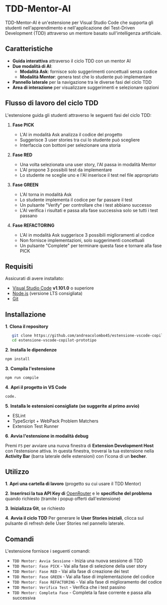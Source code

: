 # TDD-Mentor-AI

TDD-Mentor-AI è un'estensione per Visual Studio Code che supporta gli studenti nell'apprendimento e nell'applicazione del Test-Driven Development (TDD) attraverso un mentore basato sull'intelligenza artificiale.

## Caratteristiche

- **Guida interattiva** attraverso il ciclo TDD con un mentor AI
- **Due modalità di AI**:
  - **Modalità Ask**: fornisce solo suggerimenti concettuali senza codice
  - **Modalità Mentor**: genera test che lo studente può implementare
- **Pannello laterale** per la navigazione tra le diverse fasi del ciclo TDD
- **Area di interazione** per visualizzare suggerimenti e selezionare opzioni

## Flusso di lavoro del ciclo TDD

L'estensione guida gli studenti attraverso le seguenti fasi del ciclo TDD:

1. **Fase PICK**
   - L'AI in modalità Ask analizza il codice del progetto
   - Suggerisce 3 user stories tra cui lo studente può scegliere
   - Interfaccia con bottoni per selezionare una storia

2. **Fase RED**
   - Una volta selezionata una user story, l'AI passa in modalità Mentor
   - L'AI propone 3 possibili test da implementare
   - Lo studente ne sceglie uno e l'AI inserisce il test nel file appropriato

3. **Fase GREEN**
   - L'AI torna in modalità Ask
   - Lo studente implementa il codice per far passare il test
   - Un pulsante "Verify" per controllare che i test abbiano successo
   - L'AI verifica i risultati e passa alla fase successiva solo se tutti i test passano

4. **Fase REFACTORING**
   - L'AI in modalità Ask suggerisce 3 possibili miglioramenti al codice
   - Non fornisce implementazioni, solo suggerimenti concettuali
   - Un pulsante "Complete" per terminare questa fase e tornare alla fase PICK

## Requisiti

Assicurati di avere installato:

- [Visual Studio Code](https://code.visualstudio.com/) **v1.101.0** o superiore
- [Node.js](https://nodejs.org/) (versione LTS consigliata)
- [Git](https://git-scm.com/)

## Installazione

**1**. **Clona il repository**
```bash
   git clone https://github.com/andreacolombo45/estensione-vscode-copilot-prototipo.git
   cd estensione-vscode-copilot-prototipo
```

**2**. **Installa le dipendenze**
```bash 
npm install
```

**3**. **Compila l'estensione**
```bash
npm run compile
```

**4**. **Apri il progetto in VS Code**
```bash
code.
```

**5**. **Installa le estensioni consigliate (se suggerite al primo avvio)**
- ESLint
- TypeScript + WebPack Problem Matchers
- Extension Test Runner

**6**. **Avvia l'estensione in modalità debug**

Premi `F5` per avviare una nuova finestra di **Extension Development Host** con l’estensione attiva.
In questa finestra, troverai la tua estensione nella **Activity Bar** (barra laterale delle estensioni) con l’icona di un **becher**.

## Utilizzo

**1**. **Apri una cartella di lavoro** (progetto su cui usare il TDD Mentor)

**2**. **Inserirsci la tua API Key di** [OpenRouter](https://openrouter.ai/) e le **specifiche del problema** quando richiesto (tramite i popup offerti dall'estensione)

**3**. **Inizializza Git**, se richiesto

**4**. **Avvia il ciclo TDD**
Per generare le **User Stories iniziali**, clicca sul pulsante di refresh delle User Stories nel pannello laterale.

## Comandi

L'estensione fornisce i seguenti comandi:

- `TDD Mentor: Avvia Sessione` - Inizia una nuova sessione di TDD
- `TDD Mentor: Fase PICK` - Vai alla fase di selezione della user story
- `TDD Mentor: Fase RED` - Vai alla fase di creazione dei test
- `TDD Mentor: Fase GREEN` - Vai alla fase di implementazione del codice
- `TDD Mentor: Fase REFACTORING` - Vai alla fase di miglioramento del codice
- `TDD Mentor: Verifica Test` - Verifica che i test passino
- `TDD Mentor: Completa Fase` - Completa la fase corrente e passa alla successiva

